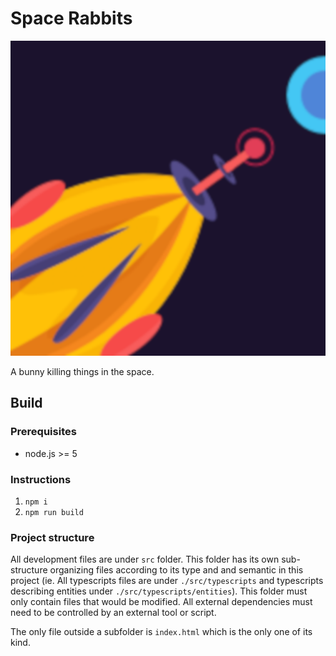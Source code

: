 # Space Rabbits

  ![](/Assets/ICON@512.png)
  
  A bunny killing things in the space.
  
## Build
  
### Prerequisites

  * node.js >= 5

### Instructions

1. `npm i`
2. `npm run build`
  
### Project structure

All development files are under `src` folder. This folder has its own sub-structure organizing files according to its type and
and semantic in this project (ie. All typescripts files are under `./src/typescripts` and typescripts describing entities under `./src/typescripts/entities`).
This folder must only contain files that would be modified. All external dependencies must need to be controlled by an external tool or script.

The only file outside a subfolder is `index.html` which is the only one of its kind.


  
